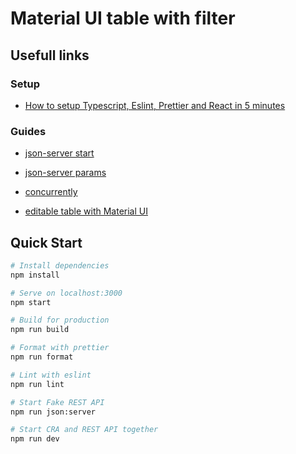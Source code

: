 # Material UI table with filter

## Usefull links

### Setup

- [How to setup Typescript, Eslint, Prettier and React in 5 minutes](https://itnext.io/how-to-setup-typescript-eslint-prettier-and-react-in-5-minutes-44cfe8af5081)

### Guides

- [json-server start](https://gupta-sajal17.medium.com/how-to-create-a-fake-rest-api-with-json-server-34ebba6a964e)
- [json-server params](https://blog.logrocket.com/how-to-bootstrap-your-project-with-json-server/)

- [concurrently](https://dev.to/numtostr/running-react-and-node-js-in-one-shot-with-concurrently-2oac)

- [editable table with Material UI](https://www.geeksforgeeks.org/how-to-create-an-editable-table-with-add-delete-and-search-filter-using-reactjs/)

## Quick Start

```bash
# Install dependencies
npm install

# Serve on localhost:3000
npm start

# Build for production
npm run build

# Format with prettier
npm run format

# Lint with eslint
npm run lint

# Start Fake REST API
npm run json:server

# Start CRA and REST API together
npm run dev
```
